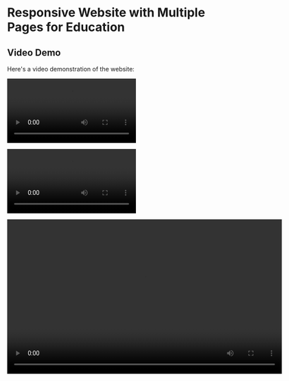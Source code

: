 # Responsive Website with Multiple Pages for Education

## Video Demo

Here's a video demonstration of the website:

![Responsive website for education](https://github.com/leylaEngineer/Education-Platform/blob/main/Responsive%20websit%20for%20education.mp4)


![Responsive website for education]("https://github.com/leylaEngineer/Education-Platform/blob/main/Responsive%20websit%20for%20education.mp4)



<video width="640" height="360" controls>
  <source src="https://github.com/leylaEngineer/Education-Platform/blob/main/Responsive%20websit%20for%20education.mp4" type="video/mp4">
  Your browser does not support the video tag.
</video>


